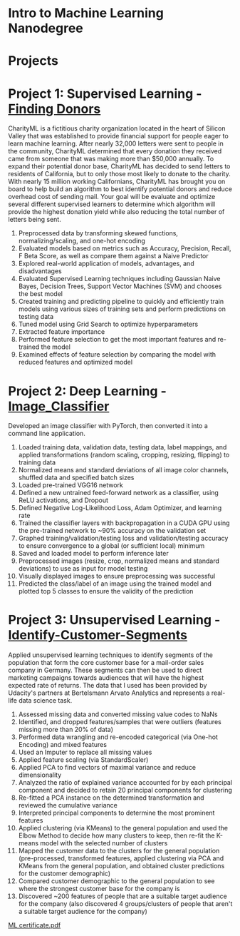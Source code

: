 # Intro to Machine Learning Nanodegree
# Projects
# Project 1: Supervised Learning - <a href="https://github.com/Adi-19/Finding-Donors-For-Charity-ML-master"> Finding Donors</a>

CharityML is a fictitious charity organization located in the heart of Silicon Valley that was established to provide financial support for people eager to learn machine learning. After nearly 32,000 letters were sent to people in the community, CharityML determined that every donation they received came from someone that was making more than $50,000 annually. To expand their potential donor base, CharityML has decided to send letters to residents of California, but to only those most likely to donate to the charity. With nearly 15 million working Californians, CharityML has brought you on board to help build an algorithm to best identify potential donors and reduce overhead cost of sending mail. Your goal will be evaluate and optimize several different supervised learners to determine which algorithm will provide the highest donation yield while also reducing the total number of letters being sent.

1. Preprocessed data by transforming skewed functions, normalizing/scaling, and one-hot encoding
2. Evaluated models based on metrics such as Accuracy, Precision, Recall, F Beta Score, as well as compare them against a Naive Predictor
3. Explored real-world application of models, advantages, and disadvantages
4. Evaluated Supervised Learning techniques including Gaussian Naive Bayes, Decision Trees, Support Vector Machines (SVM) and chooses the best model
5. Created training and predicting pipeline to quickly and efficiently train models using various sizes of training sets and perform predictions on testing data
6. Tuned model using Grid Search to optimize hyperparameters
7. Extracted feature importance
8. Performed feature selection to get the most important features and re-trained the model
9. Examined effects of feature selection by comparing the model with reduced features and optimized model

# Project 2: Deep Learning - <a href="https://github.com/Adi-19/Image_Classifier"> Image_Classifier</a>

Developed an image classifier with PyTorch, then converted it into a command line application.

1. Loaded training data, validation data, testing data, label mappings, and applied transformations (random scaling, cropping, resizing, flipping) to training data
2. Normalized means and standard deviations of all image color channels, shuffled data and specified batch sizes
3. Loaded pre-trained VGG16 network
4. Defined a new untrained feed-forward network as a classifier, using ReLU activations, and Dropout
5. Defined Negative Log-Likelihood Loss, Adam Optimizer, and learning rate
6. Trained the classifier layers with backpropagation in a CUDA GPU using the pre-trained network to ~90% accuracy on the validation set
7. Graphed training/validation/testing loss and validation/testing accuracy to ensure convergence to a global (or sufficient local) minimum
8. Saved and loaded model to perform inference later
9. Preprocessed images (resize, crop, normalized means and standard deviations) to use as input for model testing
10. Visually displayed images to ensure preprocessing was successful
11. Predicted the class/label of an image using the trained model and plotted top 5 classes to ensure the validity of the prediction

# Project 3: Unsupervised Learning - <a href="https://github.com/Adi-19/Identify-Customer-Segments"> Identify-Customer-Segments</a>


Applied unsupervised learning techniques to identify segments of the population that form the core customer base for a mail-order sales company in Germany. These segments can then be used to direct marketing campaigns towards audiences that will have the highest expected rate of returns. The data that I used has been provided by Udacity's partners at Bertelsmann Arvato Analytics and represents a real-life data science task.

1. Assessed missing data and converted missing value codes to NaNs
2. Identified, and dropped features/samples that were outliers (features missing more than 20% of data)
3. Performed data wrangling and re-encoded categorical (via One-hot Encoding) and mixed features
4. Used an Imputer to replace all missing values
5. Applied feature scaling (via StandardScaler)
6. Applied PCA to find vectors of maximal variance and reduce dimensionality
7. Analyzed the ratio of explained variance accounted for by each principal component and decided to retain 20 principal components for clustering
8. Re-fitted a PCA instance on the determined transformation and reviewed the cumulative variance
9. Interpreted principal components to determine the most prominent features
10. Applied clustering (via KMeans) to the general population and used the Elbow Method to decide how many clusters to keep, then re-fit the K-means model with the selected         number of clusters
11. Mapped the customer data to the clusters for the general population (pre-processed, transformed features, applied clustering via PCA and KMeans from the general population,     and obtained cluster predictions for the customer demographic)
12. Compared customer demographic to the general population to see where the strongest customer base for the company is
13. Discovered ~200 features of people that are a suitable target audience for the company (also discovered 4 groups/clusters of people that aren't a suitable target audience       for the company)

[ML certificate.pdf](https://github.com/Adi-19/Intro-to-Machine-Learning-Nanodegree/files/4821638/ML.certificate.pdf)
